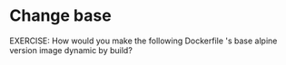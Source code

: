 # Change base 

EXERCISE: How would you make the following Dockerfile 's base alpine version image dynamic by build?
